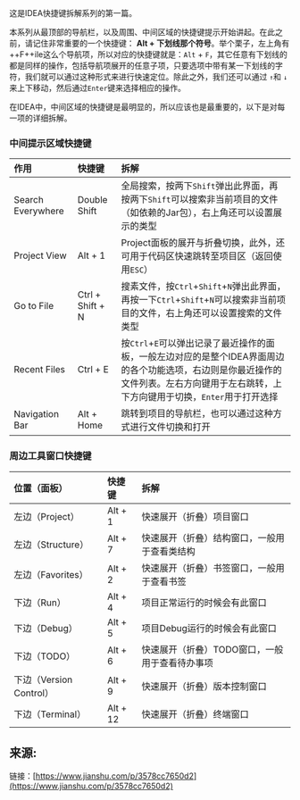 这是IDEA快捷键拆解系列的第一篇。

本系列从最顶部的导航栏，以及周围、中间区域的快捷键提示开始讲起。在此之前，请记住非常重要的一个快捷键： **Alt + 下划线那个符号**。举个栗子，左上角有++F++ile这么个导航项，所以对应的快捷键就是：`Alt` + `F`，其它任意有下划线的都是同样的操作，包括导航项展开的任意子项，只要选项中带有某一下划线的字符，我们就可以通过这种形式来进行快速定位。除此之外，我们还可以通过 `↑`和 `↓`来上下移动，然后通过`Enter`键来选择相应的操作。

在IDEA中，中间区域的快捷键是最明显的，所以应该也是最重要的，以下是对每一项的详细拆解。

### 中间提示区域快捷键

| 作用 | 快捷键 | 拆解 |
| :--- | :--- | :--- |
| Search Everywhere | Double Shift | 全局搜索，按两下`Shift`弹出此界面，再按两下`Shift`可以搜索非当前项目的文件（如依赖的Jar包），右上角还可以设置展示的类型 |
| Project View | Alt + 1 | Project面板的展开与折叠切换，此外，还可用于代码区快速跳转至项目区（返回使用`ESC`） |
| Go to File | Ctrl + Shift + N | 搜素文件，按`Ctrl`+`Shift`+`N`弹出此界面，再按一下`Ctrl`+`Shift`+`N`可以搜索非当前项目的文件，右上角还可以设置搜索的文件类型 |
| Recent Files | Ctrl + E | 按`Ctrl`+`E`可以弹出记录了最近操作的面板，一般左边对应的是整个IDEA界面周边的各个功能选项，右边则是你最近操作的文件列表。左右方向键用于左右跳转，上下方向键用于切换，`Enter`用于打开选择 |
| Navigation Bar | Alt + Home | 跳转到项目的导航栏，也可以通过这种方式进行文件切换和打开 |

### 周边工具窗口快捷键

| 位置（面板） | 快捷键 | 拆解 |
| :--- | :--- | :--- |
| 左边（Project） | Alt + 1 | 快速展开（折叠）项目窗口 |
| 左边（Structure） | Alt + 7 | 快速展开（折叠）结构窗口，一般用于查看类结构 |
| 左边（Favorites） | Alt + 2 | 快速展开（折叠）书签窗口，一般用于查看书签 |
| 下边（Run） | Alt + 4 | 项目正常运行的时候会有此窗口 |
| 下边（Debug） | Alt + 5 | 项目Debug运行的时候会有此窗口 |
| 下边（TODO） | Alt + 6 | 快速展开（折叠）TODO窗口，一般用于查看待办事项 |
| 下边（Version Control） | Alt + 9 | 快速展开（折叠）版本控制窗口 |
| 下边（Terminal） | Alt + 12 | 快速展开（折叠）终端窗口 |

## 来源:

链接：[https://www.jianshu.com/p/3578cc7650d2](https://www.jianshu.com/p/3578cc7650d2)



